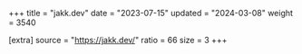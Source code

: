 +++
title = "jakk.dev"
date = "2023-07-15"
updated = "2024-03-08"
weight = 3540

[extra]
source = "https://jakk.dev/"
ratio = 66
size = 3
+++
